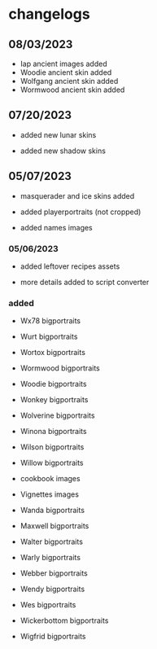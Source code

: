 # changelogs

## 08/03/2023

- Iap ancient images added
- Woodie ancient skin added
- Wolfgang ancient skin added
- Wormwood ancient skin added

## 07/20/2023

- added new lunar skins

- added new shadow skins

## 05/07/2023

- masquerader and ice skins added

- added playerportraits (not cropped)

- added names images

### 05/06/2023

- added leftover recipes assets

- more details added to script converter

### added

- Wx78 bigportraits

- Wurt bigportraits

- Wortox bigportraits

- Wormwood bigportraits

- Woodie bigportraits

- Wonkey bigportraits

- Wolverine bigportraits

- Winona bigportraits

- Wilson bigportraits

- Willow bigportraits

- cookbook images

- Vignettes images

- Wanda bigportraits

- Maxwell bigportraits

- Walter bigportraits

- Warly bigportraits

- Webber bigportraits

- Wendy bigportraits

- Wes bigportraits

- Wickerbottom bigportraits

- Wigfrid bigportraits
